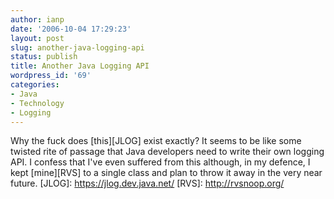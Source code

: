 ```yaml
---
author: ianp
date: '2006-10-04 17:29:23'
layout: post
slug: another-java-logging-api
status: publish
title: Another Java Logging API
wordpress_id: '69'
categories:
- Java
- Technology
- Logging
---
```


Why the fuck does [this][JLOG] exist exactly? It seems to be like some
twisted rite of passage that Java developers need to write their own
logging API. I confess that I've even suffered from this although, in my
defence, I kept [mine][RVS] to a single class and plan to throw it away
in the very near future. [JLOG]: https://jlog.dev.java.net/ [RVS]:
http://rvsnoop.org/
